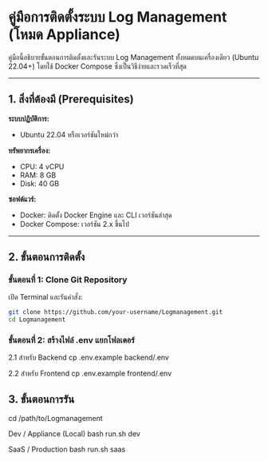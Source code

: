 # คู่มือการติดตั้งระบบ Log Management (โหมด Appliance)

คู่มือนี้อธิบายขั้นตอนการติดตั้งและรันระบบ Log Management ทั้งหมดบนเครื่องเดียว (Ubuntu 22.04+) โดยใช้ Docker Compose ซึ่งเป็นวิธีง่ายและรวดเร็วที่สุด

---

## 1. สิ่งที่ต้องมี (Prerequisites)

**ระบบปฏิบัติการ:**

- Ubuntu 22.04 หรือเวอร์ชันใหม่กว่า

**ทรัพยากรเครื่อง:**

- CPU: 4 vCPU
- RAM: 8 GB
- Disk: 40 GB

**ซอฟต์แวร์:**

- Docker: ติดตั้ง Docker Engine และ CLI เวอร์ชันล่าสุด
- Docker Compose: เวอร์ชัน 2.x ขึ้นไป

---

## 2. ขั้นตอนการติดตั้ง

### ขั้นตอนที่ 1: Clone Git Repository

เปิด Terminal และรันคำสั่ง:

```bash
git clone https://github.com/your-username/Logmanagement.git
cd Logmanagement
```

### ขั้นตอนที่ 2: สร้างไฟล์ .env แยกโฟลเดอร์

2.1 สำหรับ Backend
cp .env.example backend/.env

2.2 สำหรับ Frontend
cp .env.example frontend/.env

## 3. ขั้นตอนการรัน

cd /path/to/Logmanagement

Dev / Appliance (Local)
bash run.sh dev

SaaS / Production
bash run.sh saas
